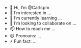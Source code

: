 - 👋 Hi, I’m @Carlcpm
- 👀 I’m interested in ...
- 🌱 I’m currently learning ...
- 💞️ I’m looking to collaborate on ...
- 📫 How to reach me ...
- 😄 Pronouns: ...
- ⚡ Fun fact: ...

<!---
Carlcpm/Carlcpm is a ✨ special ✨ repository because its `README.md` (this file) appears on your GitHub profile.
You can click the Preview link to take a look at your changes.
--->
